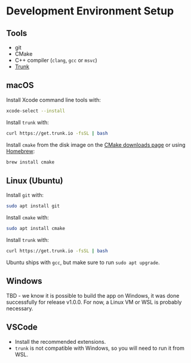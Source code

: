 # Development Environment Setup 

## Tools
- git
- CMake
- C++ compiler (`clang`, `gcc` or `msvc`)
- [Trunk](https://trunk.io)

## macOS

Install Xcode command line tools with:
```sh
xcode-select --install
```

Install `trunk` with:
```sh
curl https://get.trunk.io -fsSL | bash
```

Install `cmake` from the disk image on the [CMake downloads page](https://cmake.org/download/) or using [Homebrew](https://brew.sh):
```sh
brew install cmake
```

## Linux (Ubuntu)

Install `git` with:

```sh
sudo apt install git 
```

Install `cmake` with:

```sh
sudo apt install cmake
```

Install `trunk` with: 
```sh
curl https://get.trunk.io -fsSL | bash
```


<!-- Install JUCE build dependencies with:
```sh
sudo apt install libasound2-dev
sudo apt install libfreetype6-dev
``` -->

Ubuntu ships with `gcc`, but make sure to run `sudo apt upgrade`.


## Windows
TBD - we know it is possible to build the app on Windows, it was done successfully for release v1.0.0.
For now, a Linux VM or WSL is probably necessary.

## VSCode
- Install the recommended extensions.
- `trunk` is not compatible with Windows, so you will need to run it from WSL.
